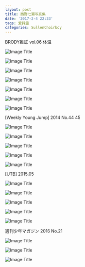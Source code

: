 ```yaml
---
layout: post
title: 西野七瀨写真集
date: '2017-2-4 22:33'
tags: 爱抖露
categories: SullenChoirboy
---
```

BRODY雜誌 vol.06 体温

![Image Title](http://oks85ycsb.bkt.clouddn.com/1.jpg)

![Image Title](http://oks85ycsb.bkt.clouddn.com/2.jpg)

![Image Title](http://oks85ycsb.bkt.clouddn.com/3.jpg)

![Image Title](http://oks85ycsb.bkt.clouddn.com/4.jpg)

![Image Title](http://oks85ycsb.bkt.clouddn.com/5.jpg)

![Image Title](http://oks85ycsb.bkt.clouddn.com/6.jpg)

![Image Title](http://oks85ycsb.bkt.clouddn.com/7.jpg)

[Weekly Young Jump] 2014 No.44 45

![Image Title](http://oks85ycsb.bkt.clouddn.com/8.jpg)

![Image Title](http://oks85ycsb.bkt.clouddn.com/9.jpg)

![Image Title](http://oks85ycsb.bkt.clouddn.com/10.jpg)

![Image Title](http://oks85ycsb.bkt.clouddn.com/11.jpg)

![Image Title](http://oks85ycsb.bkt.clouddn.com/12.jpg)

[UTB] 2015.05

![Image Title](http://oks85ycsb.bkt.clouddn.com/13.jpg)

![Image Title](http://oks85ycsb.bkt.clouddn.com/14.jpg)

![Image Title](http://oks85ycsb.bkt.clouddn.com/15.jpg)

![Image Title](http://oks85ycsb.bkt.clouddn.com/16.jpg)

![Image Title](http://oks85ycsb.bkt.clouddn.com/17.jpg)

週刊少年マガジン 2016 No.21

![Image Title](http://oks85ycsb.bkt.clouddn.com/18.jpg)

![Image Title](http://oks85ycsb.bkt.clouddn.com/19.jpg)

![Image Title](http://oks85ycsb.bkt.clouddn.com/20.jpg)